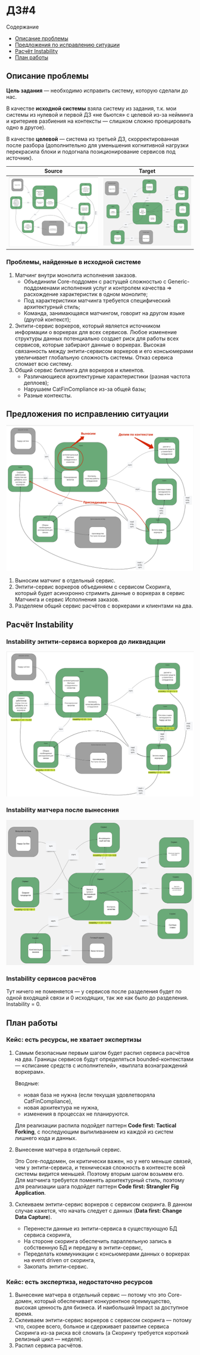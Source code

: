# ДЗ#4

Содержание
 - [Описание проблемы](#описание-проблемы)
 - [Предложения по исправлению ситуации](#предложения-по-исправлению-ситуации)
 - [Расчёт Instability](#расчёт-instability)
 - [План работы](#план-работы)

## Описание проблемы

**Цель задания** — необходимо исправить систему, которую сделали до нас.

В качестве **исходной системы** взяла систему из задания, т.к. мои системы из нулевой и первой ДЗ «не бьются»
с целевой из-за нейминга и критериев разбиения на контексты — слишком сложно проецировать одно в другое).

В качестве **целевой** — система из третьей ДЗ, скорректированная после разбора
(дополнительно для уменьшения когнитивной нагрузки перекрасила блоки и подогнала позиционирование сервисов под источник).

| Source                                                                                            | Target                                                                                            |
|---------------------------------------------------------------------------------------------------|---------------------------------------------------------------------------------------------------|
| ![Source](https://github.com/foxy-eyed/mcf-project/blob/hw-4/homework-4/img/source_structure.jpg) | ![Target](https://github.com/foxy-eyed/mcf-project/blob/hw-4/homework-4/img/target_structure.jpg) |

### Проблемы, найденные в исходной системе

1. Матчинг внутри монолита исполнения заказов.
   - Объединили Core-поддомен с растущей сложностью с Generic-поддоменами исполнения услуг и 
контролем качества => расхождение характеристик в одном монолите;
   - Под характеристики матчинга требуется специфический архитектурный стиль;
   - Команда, занимающаяся матчингом, говорит на другом языке (другой контекст);
2. Энтити-сервис воркеров, который является источником информации о воркерах для всех сервисов.
Любое изменение структуры данных потенциально создает риск для работы всех сервисов, которые забирают данные о воркерах.
Высокая связанность между энтити-сервисом воркеров и его консьюмерами увеличивает глобальную сложность системы.
Отказ сервиса сломает всю систему.
3. Общий сервис биллинга для воркеров и клиентов.
   - Различающиеся архитектурные характеристики (разная частота деплоев);
   - Нарушаем CatFinCompliance из-за общей базы;
   - Разные контексты.

## Предложения по исправлению ситуации

![Transformation](https://github.com/foxy-eyed/mcf-project/blob/hw-4/homework-4/img/transformation.jpg)

1. Выносим матчинг в отдельный сервис.
2. Энтити-сервис воркеров объединяем с сервисом Скоринга, который будет асинхронно стримить данные о воркерах в 
сервис Матчинга и сервис Исполнения заказов.
3. Разделяем общий сервис расчётов с воркерами и клиентами на два.

## Расчёт Instability

### Instability энтити-сервиса воркеров до ликвидации

![Entity Service Instability](https://github.com/foxy-eyed/mcf-project/blob/hw-4/homework-4/img/entity_service_instability.jpg)

### Instability матчера после вынесения

![Matcher Instability](https://github.com/foxy-eyed/mcf-project/blob/hw-4/homework-4/img/matcher_instability.jpg)

### Instability сервисов расчётов

Тут ничего не поменяется — у сервисов после разделения будет по одной входящей связи и 0 исходящих, 
так же как было до разделения. Instability = 0.

## План работы

### Кейс: есть ресурсы, не хватает экспертизы

1. Самым безопасным первым шагом будет распил сервиса расчётов на два. Границы сервисов будут определяться 
bounded-контекстами — «списание средств с исполнителей», «выплата вознаграждений воркерам».

   Вводные:
   - новая база не нужна (если текущая удовлетворяла CatFinCompliance),
   - новая архитектура не нужна,
   - изменения в процессах не планируются.

   Для реализации распила подойдет паттерн **Code first: Tactical Forking**, с последующим выпиливанием из 
каждой из систем лишнего кода и данных.

2. Вынесение матчера в отдельный сервис.

   Это Core-поддомен, он критически важен, но у него меньше связей, чем у энтити-сервиса, и техническая сложность 
   в контексте всей системы видится меньшей. Поэтому вторым шагом возьмем его. Для матчинга требуется поменять 
   архитектурный стиль, поэтому для реализации шага подойдет паттерн **Code first: Strangler Fig Application**.

3. Склеиваем энтити-сервис воркеров с сервисом скоринга. В данном случае кажется, что начать следует с данных
(**Data first: Change Data Capture**).

   - Перенести данные из энтити-сервиса в существующую БД сервиса скоринга,
   - На стороне скоринга обеспечить параллельную запись в собственную БД и передачу в энтити-сервис,
   - Переделать коммуникации с консьюмерами данных о воркерах на event driven от скоринга,
   - Закопать энтити-сервис.

### Кейс: есть экспертиза, недостаточно ресурсов

1. Вынесение матчера в отдельный сервис — потому что это Core-домен, который обеспечивает конкурентное преимущество,
высокая ценность для бизнеса. И наибольший Impact за доступное время.
2. Склеиваем энтити-сервис воркеров с сервисом скоринга — потому что, скорее всего, больное и сдерживает 
развитие сервиса Скоринга из-за риска всё сломать (а Скорингу требуется короткий релизный цикл — неделя).
3. Распил сервиса расчётов.
